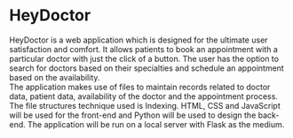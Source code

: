 # HeyDoctor
HeyDoctor is a web application which is designed for the ultimate user satisfaction and comfort. It allows patients to book an appointment with a particular doctor with just the click of a button. The user has the option to search for doctors based on their specialties and schedule an appointment based on the availability.  
The application makes use of files to maintain records related to doctor data, patient data, availability of the doctor and the appointment process.
The file structures technique used is Indexing.
HTML, CSS and JavaScript will be used for the front-end and Python will be used to design the back-end. The application will be run on a local server with Flask as the medium. 
